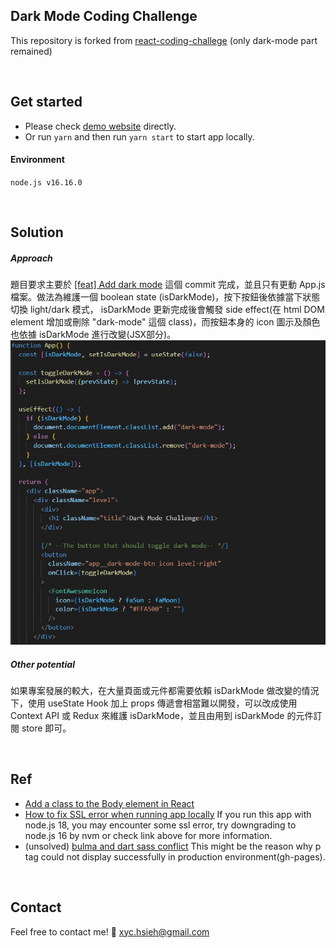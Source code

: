 ## Dark Mode Coding Challenge
This repository is forked from [react-coding-challege](https://github.com/alexgurr/react-coding-challenges) (only dark-mode part remained)  

&nbsp;
## Get started
- Please check [demo website](https://xieyou0608.github.io/react-coding-challenges-dark-mode/) directly.
- Or run `yarn` and then run `yarn start` to start app locally.
#### Environment
`node.js v16.16.0`

&nbsp;
## Solution
##### Approach
題目要求主要於 [[feat] Add dark mode](https://github.com/xieyou0608/react-coding-challenges-dark-mode/commit/ba9977adbe0a7f15cca54408daee1ae0ae4440b3) 這個 commit 完成，並且只有更動 App.js 檔案。做法為維護一個 boolean state (isDarkMode)，按下按鈕後依據當下狀態切換 light/dark 模式， isDarkMode 更新完成後會觸發 side effect(在 html DOM element 增加或刪除 "dark-mode" 這個 class)，而按鈕本身的 icon 圖示及顏色也依據 isDarkMode 進行改變(JSX部分)。
![Check solution.jpg](./solution.jpg)

##### Other potential
如果專案發展的較大，在大量頁面或元件都需要依賴 isDarkMode 做改變的情況下，使用 useState Hook 加上 props 傳遞會相當難以開發，可以改成使用 Context API 或 Redux 來維護 isDarkMode，並且由用到 isDarkMode 的元件訂閱 store 即可。

&nbsp;
## Ref
- [Add a class to the Body element in React](https://bobbyhadz.com/blog/react-add-class-to-body-element)
- [How to fix SSL error when running app locally](https://stackoverflow.com/questions/69692842/error-message-error0308010cdigital-envelope-routinesunsupported)
If you run this app with node.js 18, you may encounter some ssl error, try downgrading to node.js 16 by nvm or check link above for more information.
- (unsolved) [bulma and dart sass conflict](https://github.com/jgthms/bulma/issues/3333)
This might be the reason why p tag could not display successfully in production environment(gh-pages).

&nbsp;
## Contact
Feel free to contact me!
:email: xyc.hsieh@gmail.com